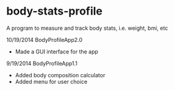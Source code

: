 body-stats-profile
==================

A program to measure and track body stats, i.e. weight, bmi, etc

10/19/2014 BodyProfileApp2.0
  - Made a GUI interface for the app

9/19/2014  BodyProfileApp1.1  
  - Added body composition calculator
  - Added menu for user choice
